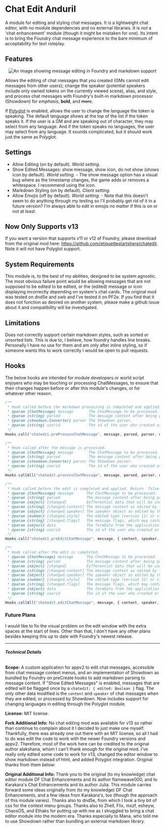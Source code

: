 # Chat Edit Anduril
A module for editing and styling chat messages. It is a lightweight chat editor, with no module dependencies and no external libraries. It is *not* a 'chat enhancement' module (though it might be mistaken for one). Its intent is to bring the Foundry chat message experience to the bare minimum of acceptability for text roleplay.

## Features
<p style="text-align: center"><img src="https://i.imgur.com/p2E8Jtg.png" style="border: none" alt="An image showing message editing in Foundry and markdown support"></p>

Allows the editing of chat messages that *you* created (GMs cannot edit messages from other users); change the speaker (potential speakers include only owned tokens on the currently viewed scene), alias, and style, and process chat messages with Foundry's built-in markdown processor (Showdown) for *emphasis*, **bold**, and ~~more~~.

If <a href= "https://foundryvtt.com/packages/polyglot">Polyglot</a> is enabled, allows the user to change the language the token is speaking. The default language shows at the top of the list if the token speaks it. If the user is a GM and are speaking out of character, they may select from any language. And if the token speaks no languages, the user may select from any language. It sounds complicated, but it should work just the same as Polyglot.

## Settings
- Allow Editing (on by default). *World setting*.
- Show Edited Messages: show message, show icon, do not show (shows icon by default). *World setting*. - The show message option has a visual bug where as the timestamp changes, the game adds or removes a whitespace. I recommend using the icon.
- Markdown Styling (on by default). *Client setting*.
- Allow Emojis (off by default). *World setting*. - Note that this doesn't seem to do anything through my testing so I'll probably get rid of it in a future version? I'm always able to edit in emojis no matter if this is on or not at least.

## Now Only Supports v13
If you want a version that supports v11 or v12 of Foundry, please download from the original mod here: https://github.com/etiquettestartshere/chatedit. Note it will not have Polyglot support.

## System Requirements
This module is, to the best of my abilities, designed to be system agnostic. The most obvious failure point would be allowing messages that are not supposed to be edited to be edited, or the (edited) message or icon displaying incorrectly depending on system's chat cards. The original mod was tested on dnd5e and swb and I've tested it on PF2e. If you find that it does not function as desired on another system, please make a github issue about it and compatibility will be investigated.

## Limitations
Does not correctly support certain markdown styles, such as sorted or unsorted lists. This is due to, I believe, how foundry handles line breaks. Personally I have no use for them and am only after inline styling, so if someone wants this to work correctly I would be open to pull requests.

## Hooks
The below hooks are intended for module developers or world script enjoyers who may be touching or processing ChatMessages, to ensure that their changes happen before or after this module's changes, or for whatever other reason.
```js
/**
 * Hook called before the markdown processing is completed and applied. Return `false` to prevent processing.
 * @param {ChatMessage} message       The ChatMessage to be processed.
 * @param {string} parsed             The message content after being parsed by Showdown.
 * @param {showdown.Converter} parser The Showdown parser.
 * @param {string} userid             The id of the user who created or is processing the message.
 */
Hooks.call("chatedit.preProcessChatMessage", message, parsed, parser, userid);
```
```js
/**
 * Hook called after the message is processed.
 * @param {ChatMessage} message       The ChatMessage to be processed.
 * @param {string} parsed             The message content after being parsed by Showdown.
 * @param {showdown.Converter} parser The Showdown parser.
 * @param {string} userid             The id of the user who created or is processing the message.
 */
Hooks.callAll("chatedit.processChatMessage", message, parsed, parser, userid);
```
```js
/**
 * Hook called before the edit is completed and applied. Return `false` to prevent processing.
 * @param {ChatMessage} message      The ChatMessage to be processed.
 * @param {string} parsed            The message content after being parsed by Showdown.
 * @param {object} [changed]         Differential data that will be used to update the document.
 * @param {string} [changed.content] The message content as edited by the application.
 * @param {object} [changed.speaker] The speaker object as edited by the application.
 * @param {number} [changed.style]   The edited type (version 11) or style (version 12) of the message document.
 * @param {string} [changed.flags]   The message flags, which may contain module data.
 * @param {object} data              The formData from the application.
 * @param {string} userid            The id of the user who created or is processing the message.
 */
Hooks.call("chatedit.preEditChatMessage", message, { content, speaker, style, flags }, data, userid);
```
```js
/**
 * Hook called after the edit is completed.
 * @param {ChatMessage} message      The ChatMessage to be processed.
 * @param {string} parsed            The message content after being parsed by Showdown.
 * @param {object} [changed]         Differential data that will be used to update the document.
 * @param {string} [changed.content] The message content as edited by the application.
 * @param {object} [changed.speaker] The speaker object as edited by the application.
 * @param {number} [changed.style]   The edited type (version 11) or style (version 12) of the message document.
 * @param {string} [changed.flags]   The message flags, which may contain module data.
 * @param {object} data              The formData from the application.
 * @param {string} userid            The id of the user who created or is processing the message.
 */
Hooks.callAll("chatedit.editChatMessage", message, { content, speaker, style, flags }, data, userid);
```

### Future Plans
I would like to fix the visual problem on the edit window with the extra spaces at the start of lines. Other than that, I don't have any other plans besides keeping this up to date with Foundry's newest release.
___

###### **Technical Details**

**Scope:** A custom application for appv2 to edit chat messages, accessible from chat message context menus, and an implementation of Showdown as bundled by Foundry on preCreate hooks to add markdown parsing to message content. If "Show Edited Messages" is enabled, messages that are edited will be flagged once by a `chatedit: { edited: Boolean }` flag. The only other data modified is the `content` and `speaker` of chat messages when they are edited, or processed by Showdown. Now includes support for changing languages in editing through the Polyglot module.

**License:** MIT license.

**Fork Additional Info:** No chat editing mod was available for v13 so rather than continue to complain about it I decided to just make one myself. Thankfully, there was already one out there with an MIT license, so all I had to do was edit the code to work with the newer Foundry versions and appv2. Therefore, most of the work here can be credited to the original author alakshana, whom I can't thank enough for the original mod. I've really only edited some code to work for v13, changed the editor window to show markdown instead of html, and added Polyglot integration. Original thanks from them below:

**Original Additional Info:** Thank you to the original (to my knowledge) chat editor module DF Chat Enhancements and its author flamewave000, and to Karakara's Chat Enhancements and its author Julia. This module carries forward some ideas originally from (to my knowledge) DF Chat Enhancements, and a few ideas from Karakara's, too (though the approach of this module varies). Thanks also to dnd5e, from which I took a tiny bit of css for the context menu groups. Thanks also to Zhell, Flix, mxzf, esheyw, ChaosOS, and Ethaks for putting up with me as I struggled to bring a chat editor module into the modern era. Thanks especially to Mana, who told me to use Showdown rather than bundling an external markdown library.
